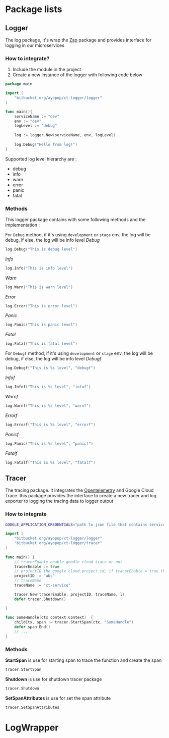 # Package lists

## Logger  

The log package, it's wrap the [Zap](https://github.com/uber/zap) package and provides interface for logging in our microservices  

### How to integrate?  

1. Include the module in the project  
2. Create a new instance of the logger with following code below  

```go
package main

import (
	"bitbucket.org/ayopop/ct-logger/logger"
)

func main(){
	serviceName := "dev"
	env := "dev"
	logLevel := "debug"
	
	log := logger.New(serviceName, env, logLevel)
	
	log.Debug("Hello from log!")
}
```

Supported log level hierarchy are :  
- debug
- info
- warn
- error
- panic
- fatal

### Methods  

This logger package contains with some following methods and the implementation :

For `Debug` method, if it's using `development` or `stage` env, the log will be debug, if else, the log will be info level
_Debug_
```go
log.Debug("This is debug level")
```

_Info_
```go
log.Info("This is info level")
```

_Warn_
```go
log.Warn("This is warn level")
```

_Error_
```go
log.Error("This is error level")
```

_Panic_
```go
log.Panic("This is panic level")
```

_Fatal_
```go
log.Fatal("This is fatal level")
```

For `Debugf` method, if it's using `development` or `stage` env, the log will be debug, if else, the log will be info level
_Debugf_
```go
log.Debugf("This is %s level", "debugf")
```

_Infof_
```go
log.Infof("This is %s level", "infof")
```

_Warnf_
```go
log.Warnf("This is %s level", "warnf")
```

_Errorf_
```go
log.Errorf("This is %s level", "errorf")
```

_Panicf_
```go
log.Panic("This is %s level", "panicf")
```

_Fatalf_
```go
log.Fatalf("This is %s level", "fatalf")
```

## Tracer

​The tracing package. it integrates the [Opentelemetry](https://opentelemetry.io/) and Google Cloud Trace. this package provides the interface to create a new tracer and log exporter to logging the tracing data to logger output​

### How to integrate

```bash
GOOGLE_APPLICATION_CREDENTIALS="path to json file that contains service account key for authentication"
```

```go
import (
    "bitbucket.org/ayopop/ct-logger/logger"
    "bitbucket.org/ayopop/ct-logger/tracer"
)
​
func main() {
    // tracerEnable enable goodle cloud trace or not
    tracerEnable := true
    // projectID the google cloud project id, if tracerEnable = true then we must set this id to export tracing to google cloud trace
    projectID := "abc"
    // traceName 
    traceName := "ct-service"

    tracer.New(tracerEnable, projectID, traceName, l)
    defer tracer.Shutdown()

}
​
func SomeHandle(ctx context.Context)  {
    childCtx, span := tracer.StartSpan(ctx, "SomeHandle")
    defer span.End()
    // ...
}
```

### Methods

__StartSpan__ is use for starting span to trace the function and create the span

```go
tracer.StartSpan
```

__Shutdown__ is use for shutdown tracer package

```go
tracer.Shutdown
```

__SetSpanAttributes__ is use for set the span attribute

```go
tracer.SetSpanAttributes
```
# LogWrapper
